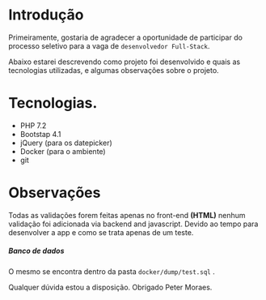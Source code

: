 # Introdução

Primeiramente, gostaria de agradecer a oportunidade de participar do processo seletivo para a vaga de ``desenvolvedor Full-Stack``. 

Abaixo estarei descrevendo como projeto foi desenvolvido e quais as tecnologias utilizadas, e algumas observações sobre o projeto.

# Tecnologias.

* PHP 7.2
* Bootstap 4.1
* jQuery (para os datepicker)
* Docker (para o ambiente)
* git

# Observações

Todas as validações forem feitas apenas no front-end **(HTML)** nenhum validação foi adicionada via backend and javascript. Devido ao tempo para desenvolver a app e como se trata apenas de um teste.

##### Banco de dados

O mesmo se encontra dentro da pasta ``docker/dump/test.sql`` .

Qualquer dúvida estou a disposição.
Obrigado Peter Moraes.